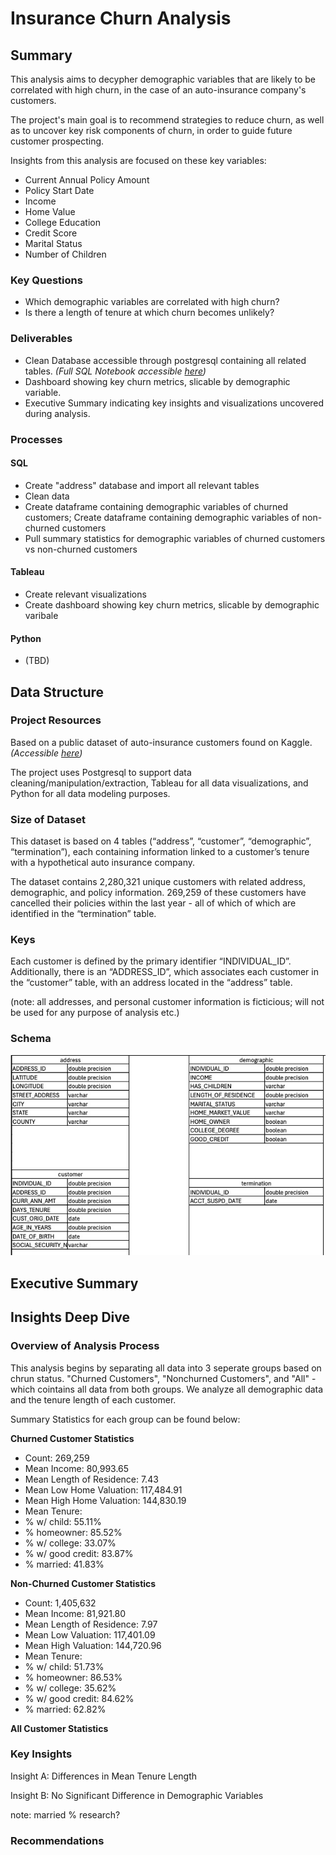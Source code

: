 # Insurance Churn Analysis
## Summary
This analysis aims to decypher demographic variables that are likely to be correlated with high churn, in the case of an auto-insurance company's customers. 

The project's main goal is to recommend strategies to reduce churn, as well as to uncover key risk components of churn, in order to guide future customer prospecting.

Insights from this analysis are focused on these key variables:
- Current Annual Policy Amount
- Policy Start Date
- Income
- Home Value
- College Education
- Credit Score
- Marital Status
- Number of Children
  

### Key Questions
- Which demographic variables are correlated with high churn?
- Is there a length of tenure at which churn becomes unlikely?

### Deliverables
- Clean Database accessible through postgresql containing all related tables. *(Full SQL Notebook accessible [here](https://github.com/jonathanjackson-1/insurance_churn_analysis/blob/main/SQL_NOTEBOOK.sql))*
- Dashboard showing key churn metrics, slicable by demographic variable.
- Executive Summary indicating key insights and visualizations uncovered during analysis.

  
### Processes
#### SQL
- Create "address" database and import all relevant tables
- Clean data
- Create dataframe containing demographic variables of churned customers; Create dataframe containing demographic variables of non-churned customers
- Pull summary statistics for demographic variables of churned customers vs non-churned customers

#### Tableau
- Create relevant visualizations
- Create dashboard showing key churn metrics, slicable by demographic varibale

#### Python 
- (TBD)


## Data Structure
### Project Resources
Based on a public dataset of auto-insurance customers found on Kaggle. *(Accessible [here](https://www.kaggle.com/datasets/merishnasuwal/auto-insurance-churn-analysis-dataset?select=address.csv))*

The project uses Postgresql to support data cleaning/manipulation/extraction, Tableau for all data visualizations, and Python for all data modeling purposes.

### Size of Dataset
This dataset is based on 4 tables (“address”, “customer”, “demographic”, “termination”), each containing information linked to a customer’s tenure with a hypothetical auto insurance company. 

The dataset contains 2,280,321 unique customers with related address, demographic, and policy information. 269,259 of these customers have cancelled their policies within the last year - all of which of which are identified in the “termination” table.

### Keys
Each customer is defined by the primary identifier “INDIVIDUAL_ID”. Additionally, there is an “ADDRESS_ID”, which associates each customer in the “customer” table, with an address located in the “address” table.

(note: all addresses, and personal customer information is ficticious; will not be used for any purpose of analysis etc.) 

### Schema
![Picture of database schema](https://github.com/jonathanjackson-1/insurance_churn_analysis/blob/main/SCHEMA%20pic.jpg)


## Executive Summary

## Insights Deep Dive
### Overview of Analysis Process
This analysis begins by separating all data into 3 seperate groups based on chrun status. "Churned Customers", "Nonchurned Customers", and "All" - which cointains all data from both groups. We analyze all demographic data and the tenure length of each customer.

Summary Statistics for each group can be found below:

**Churned Customer Statistics**
- Count: 269,259
- Mean Income: 80,993.65
- Mean Length of Residence: 7.43
- Mean Low Home Valuation: 117,484.91
- Mean High Home Valuation: 144,830.19
- Mean Tenure: 
- % w/ child: 55.11%
- % homeowner: 85.52%
- % w/ college: 33.07%
- % w/ good credit: 83.87%
- % married: 41.83%

**Non-Churned Customer Statistics**
- Count: 1,405,632
- Mean Income: 81,921.80
- Mean Length of Residence: 7.97
- Mean Low Valuation: 117,401.09
- Mean High Valuation: 144,720.96
- Mean Tenure:
- % w/ child: 51.73%
- % homeowner: 86.53%
- % w/ college: 35.62%
- % w/ good credit: 84.62%
- % married: 62.82%

**All Customer Statistics**

### Key Insights
Insight A: Differences in Mean Tenure Length

Insight B: No Significant Difference in Demographic Variables

note: married % research?

### Recommendations
